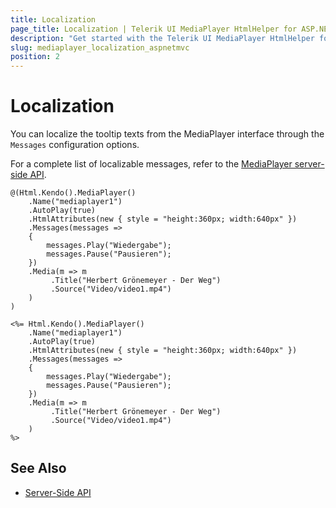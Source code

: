 ```yaml
---
title: Localization
page_title: Localization | Telerik UI MediaPlayer HtmlHelper for ASP.NET MVC
description: "Get started with the Telerik UI MediaPlayer HtmlHelper for ASP.NET MVC and translate its tooltip messages for different culture locales."
slug: mediaplayer_localization_aspnetmvc
position: 2
---
```


# Localization

You can localize the tooltip texts from the MediaPlayer interface through the `Messages` configuration options.

For a complete list of localizable messages, refer to the [MediaPlayer server-side API](/api/mediaplayer).

```Razor
@(Html.Kendo().MediaPlayer()
    .Name("mediaplayer1")
    .AutoPlay(true)
    .HtmlAttributes(new { style = "height:360px; width:640px" })
    .Messages(messages =>
    {
        messages.Play("Wiedergabe");
        messages.Pause("Pausieren");
    })
    .Media(m => m
         .Title("Herbert Grönemeyer - Der Weg")
         .Source("Video/video1.mp4")
    )
)
```
```ASPX
<%= Html.Kendo().MediaPlayer()
    .Name("mediaplayer1")
    .AutoPlay(true)
    .HtmlAttributes(new { style = "height:360px; width:640px" })
    .Messages(messages =>
    {
        messages.Play("Wiedergabe");
        messages.Pause("Pausieren");
    })
    .Media(m => m
         .Title("Herbert Grönemeyer - Der Weg")
         .Source("Video/video1.mp4")
    )
%>
```

## See Also

* [Server-Side API](/api/mediaplayer)
